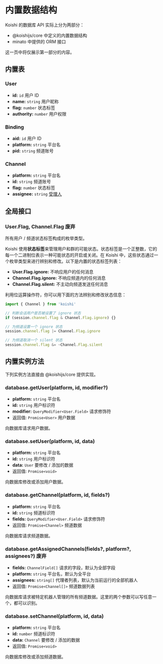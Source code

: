 # 内置数据结构

Koishi 的数据库 API 实际上分为两部分：

- @koishijs/core 中定义的内置数据结构
- minato 中提供的 ORM 接口

这一页中将仅展示第一部分的内容。

## 内置表

### User

- **id:** `id` 用户 ID
- **name:** `string` 用户昵称
- **flag:** `number` 状态标签
- **authority:** `number` 用户权限

### Binding

- **aid:** `id` 用户 ID
- **platform:** `string` 平台名
- **pid:** `string` 频道账号

### Channel

- **platform:** `string` 平台名
- **id:** `string` 频道账号
- **flag:** `number` 状态标签
- **assignee:** `string` [受理人](../../manual/usage/permission.md#受理人机制)

## 全局接口

### User.Flag, Channel.Flag <badge type="danger">废弃</badge>

所有用户 / 频道状态标签构成的枚举类型。

Koishi 使用**状态标签**来管理用户和群的可能状态。状态标签是一个正整数，它的每一个二进制位表示一种可能状态的开启或关闭。在 Koishi 中，这些状态通过一个枚举类型来进行辨别和修改。以下是内置的状态标签列表：

- **User.Flag.ignore:** 不响应用户的任何消息
- **Channel.Flag.ignore:** 不响应频道内的任何消息
- **Channel.Flag.silent:** 不主动向频道发送任何消息

利用位运算操作符，你可以用下面的方法辨别和修改状态信息：

```ts
import { Channel } from 'koishi'

// 判断会话用户是否被设置了 ignore 状态
if (session.channel.flag & Channel.Flag.ignore) {}

// 为频道设置一个 ignore 状态
session.channel.flag |= Channel.Flag.ignore

// 为频道取消一个 silent 状态
session.channel.flag &= ~Channel.Flag.silent
```

## 内置实例方法

下列实例方法直接由 @koishijs/core 提供实现。

### database.getUser(platform, id, modifier?)

- **platform:** `string` 平台名
- **id:** `string` 用户标识符
- **modifier:** `QueryModifier<User.Field>` 请求修饰符
- 返回值: `Promise<User>` 用户数据

向数据库请求用户数据。

### database.setUser(platform, id, data)

- **platform:** `string` 平台名
- **id:** `string` 用户标识符
- **data:** `User` 要修改 / 添加的数据
- 返回值: `Promise<void>`

向数据库修改或添加用户数据。

### database.getChannel(platform, id, fields?)

- **platform:** `string` 平台名
- **id:** `string` 频道标识符
- **fields:** `QueryModifier<User.Field>` 请求修饰符
- 返回值: `Promise<Channel>` 频道数据

向数据库请求频道数据。

### database.getAssignedChannels(fields?, platform?, assignees?) <badge type="danger">废弃</badge>

- **fields:** `ChannelField[]` 请求的字段，默认为全部字段
- **platform:** `string` 平台名，默认为全平台
- **assignees:** `string[]` 代理者列表，默认为当前运行的全部机器人
- 返回值: `Promise<Channel[]>` 频道数据列表

向数据库请求被特定机器人管理的所有频道数据。这里的两个参数可以写任意一个，都可以识别。

### database.setChannel(platform, id, data)

- **platform:** `string` 平台名
- **id:** `number` 频道标识符
- **data:** `Channel` 要修改 / 添加的数据
- 返回值: `Promise<void>`

向数据库修改或添加频道数据。
